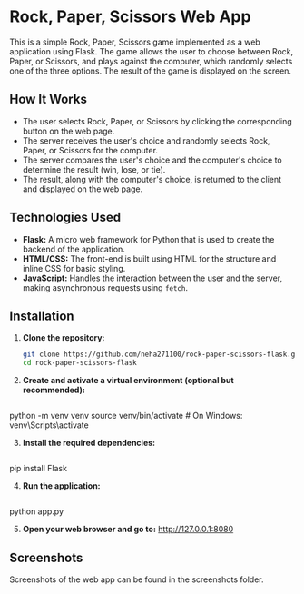 # Rock, Paper, Scissors Web App

This is a simple Rock, Paper, Scissors game implemented as a web application using Flask. The game allows the user to choose between Rock, Paper, or Scissors, and plays against the computer, which randomly selects one of the three options. The result of the game is displayed on the screen.

## How It Works

- The user selects Rock, Paper, or Scissors by clicking the corresponding button on the web page.
- The server receives the user's choice and randomly selects Rock, Paper, or Scissors for the computer.
- The server compares the user's choice and the computer's choice to determine the result (win, lose, or tie).
- The result, along with the computer's choice, is returned to the client and displayed on the web page.

## Technologies Used

- **Flask:** A micro web framework for Python that is used to create the backend of the application.
- **HTML/CSS:** The front-end is built using HTML for the structure and inline CSS for basic styling.
- **JavaScript:** Handles the interaction between the user and the server, making asynchronous requests using `fetch`.

## Installation

1. **Clone the repository:**
   ```bash
   git clone https://github.com/neha271100/rock-paper-scissors-flask.git
   cd rock-paper-scissors-flask

2. **Create and activate a virtual environment (optional but recommended):**
   ```bash
python -m venv venv
source venv/bin/activate   # On Windows: venv\Scripts\activate

3. **Install the required dependencies:**
   ```bash
pip install Flask

4. **Run the application:**
   ```bash
python app.py

5. **Open your web browser and go to:**
  http://127.0.0.1:8080
## Screenshots
Screenshots of the web app can be found in the screenshots folder. 
